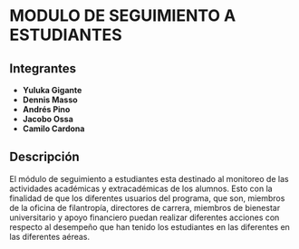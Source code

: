 # MODULO DE SEGUIMIENTO A ESTUDIANTES

## Integrantes

- **Yuluka Gigante**
- **Dennis Masso**
- **Andrés Pino**
- **Jacobo Ossa**
- **Camilo Cardona**

## Descripción
El módulo de seguimiento a estudiantes esta destinado al monitoreo de las actividades académicas y extracadémicas de los alumnos.
Esto con la finalidad de que los diferentes usuarios del programa, que son, miembros de la oficina de filantropía, directores de carrera, miembros de bienestar universitario y apoyo financiero puedan realizar diferentes acciones con respecto al desempeño que han tenido los estudiantes en las diferentes en las diferentes aéreas.
